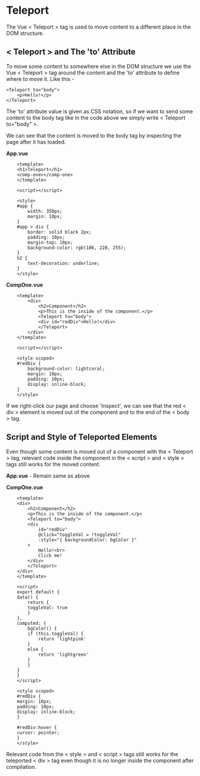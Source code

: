 # Teleport
The Vue < Teleport > tag is used to move content to a different place in the DOM structure.

## < Teleport > and The 'to' Attribute
To move some content to somewhere else in the DOM structure we use the Vue < Teleport > tag around the content and the 'to' attribute to define where to move it. Like this -

    <Teleport to="body">
        <p>Hello!</p>
    </Teleport>

The 'to' attribute value is given as CSS notation, so if we want to send some content to the body tag like in the code above we simply write < Teleport to="body" >.

We can see that the content is moved to the body tag by inspecting the page after it has loaded.

   **App.vue**

        <template>
        <h1>Teleport</h1>
        <comp-one></comp-one>
        </template>

        <script></script>

        <style>
        #app {
            width: 350px;
            margin: 10px;
        }
        #app > div {
            border: solid black 2px;
            padding: 10px;
            margin-top: 10px;
            background-color: rgb(186, 228, 255);
        }
        h2 {
            text-decoration: underline;
        }
        </style>

   **CompOne.vue**

        <template>
            <div>
                <h2>Component</h2>
                <p>This is the inside of the component.</p>
                <Teleport to="body">
                <div id="redDiv">Hello!</div>
                </Teleport>
            </div>
        </template>

        <script></script>

        <style scoped>
        #redDiv {
            background-color: lightcoral;
            margin: 10px;
            padding: 10px;
            display: inline-block;
        }
        </style>

If we right-click our page and choose 'Inspect', we can see that the red < div > element is moved out of the component and to the end of the < body > tag.

## Script and Style of Teleported Elements
Even though some content is moved out of a component with the < Teleport > tag, relevant code inside the component in the < script > and < style > tags still works for the moved content.

   **App.vue** - Remain same as above

   **CompOne.vue**

        <template>
        <div>
            <h2>Component</h2>
            <p>This is the inside of the component.</p>
            <Teleport to="body">
            <div 
                id="redDiv" 
                @click="toggleVal = !toggleVal" 
                :style="{ backgroundColor: bgColor }"
            >
                Hello!<br>
                Click me!
            </div>
            </Teleport>
        </div>
        </template>

        <script>
        export default {
        data() {
            return {
            toggleVal: true
            }
        },
        computed: {
            bgColor() {
            if (this.toggleVal) {
                return 'lightpink'
            }
            else {
                return 'lightgreen'
            }
            }
        }
        }
        </script>

        <style scoped>
        #redDiv {
        margin: 10px;
        padding: 10px;
        display: inline-block;
        }

        #redDiv:hover {
        cursor: pointer;
        }
        </style>

   Relevant code from the < style > and < script > tags still works for the teleported < div > tag even though it is no longer inside the component after compilation.